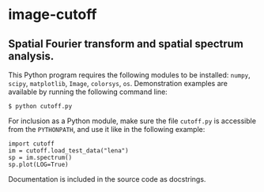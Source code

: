 image-cutoff
============

Spatial Fourier transform and spatial spectrum analysis.
------------

This Python program requires the following modules to be installed: `numpy`, `scipy`, `matplotlib`, `Image`, `colorsys`, `os`.
Demonstration examples are available by running the following command line:

    $ python cutoff.py

For inclusion as a Python module, make sure the file `cutoff.py` is accessible from the `PYTHONPATH`, and use it like in the following example:

    import cutoff
    im = cutoff.load_test_data("lena")
    sp = im.spectrum()
    sp.plot(LOG=True)

Documentation is included in the source code as docstrings.

